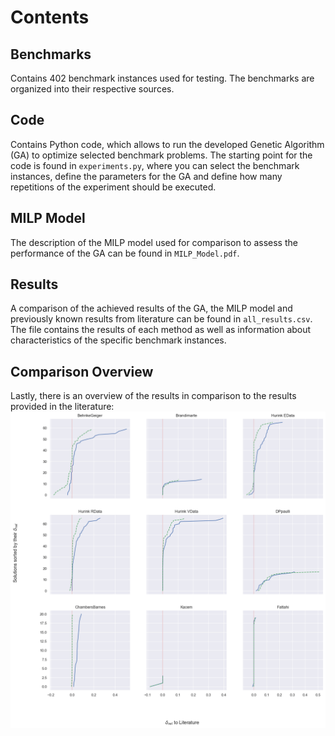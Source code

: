 <a name="Readme"></a>
===================

# Contents #
## Benchmarks ##
Contains 402 benchmark instances used for testing. The benchmarks are organized into their respective sources.
## Code ##
Contains Python code, which allows to run the developed Genetic Algorithm (GA) to optimize selected benchmark problems. The starting point for the code is found in `experiments.py`, where you can select the benchmark instances, define the parameters for the GA and define how many repetitions of the experiment should be executed.
## MILP Model ##
The description of the MILP model used for comparison to assess the performance of the GA can be found in `MILP_Model.pdf`.
## Results ##
A comparison of the achieved results of the GA, the MILP model and previously known results from literature can be found in `all_results.csv`. The file contains the results of each method as well as information about characteristics of the specific benchmark instances.
## Comparison Overview ##
Lastly, there is an overview of the results in comparison to the results provided in the literature:  
![Benchmark Overview](https://github.com/jrc-rodec/FJSSP-GA/blob/main/delta_rel_by_benchmark.png)
